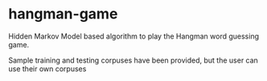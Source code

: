 # hangman-game
Hidden Markov Model based algorithm to play the Hangman word guessing game.

Sample training and testing corpuses have been provided, but the user can use their own corpuses
